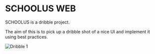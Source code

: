 # SCHOOLUS WEB

SCHOOLUS is a dribble project.

The aim of this is to pick up a dribble shot of a nice UI and implement it using best practices. 

![Dribble 1](https://user-images.githubusercontent.com/35603292/201523167-5adde7b8-09a3-4dbc-a12f-60660b295b2a.png)
